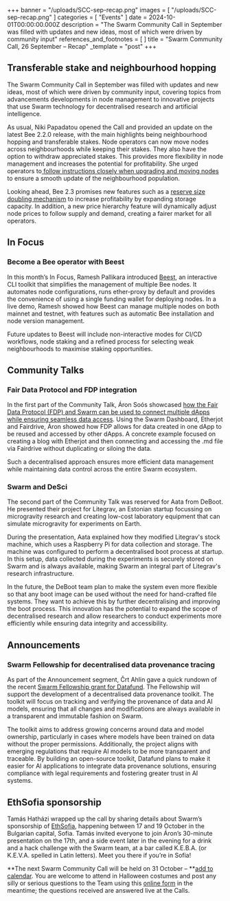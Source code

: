+++
banner = "/uploads/SCC-sep-recap.png"
images = [ "/uploads/SCC-sep-recap.png" ]
categories = [ "Events" ]
date = 2024-10-01T00:00:00.000Z
description = "The Swarm Community Call in September was filled with updates and new ideas, most of which were driven by community input"
references_and_footnotes = [ ]
title = "Swarm Community Call, 26 September – Recap"
_template = "post"
+++


## Transferable stake and neighbourhood hopping

The Swarm Community Call in September was filled with updates and new ideas, most of which were driven by community input, covering topics from advancements developments in node management to innovative projects that use Swarm technology for decentralised research and artificial intelligence.

As usual, Niki Papadatou opened the Call and provided an update on the latest Bee 2.2.0 release, with the main highlights being neighbourhood hopping and transferable stakes. Node operators can now move nodes across neighbourhoods while keeping their stakes. They also have the option to withdraw appreciated stakes. This provides more flexibility in node management and increases the potential for profitability. She urged operators to[ follow instructions closely when upgrading and moving nodes](https://blog.ethswarm.org/foundation/2024/bee-2-2-guide/) to ensure a smooth update of the neighbourhood population.

Looking ahead, Bee 2.3 promises new features such as a [reserve size doubling mechanism](https://github.com/ethersphere/SWIPs/pull/56) to increase profitability by expanding storage capacity. In addition, a new price hierarchy feature will dynamically adjust node prices to follow supply and demand, creating a fairer market for all operators.


## In Focus


### Become a Bee operator with Beest

In this month’s In Focus, Ramesh Pallikara introduced [Beest](https://github.com/rampall/beest), an interactive CLI toolkit that simplifies the management of multiple Bee nodes. It automates node configurations, runs ether-proxy by default and provides the convenience of using a single funding wallet for deploying nodes. In a live demo, Ramesh showed how Beest can manage multiple nodes on both mainnet and testnet, with features such as automatic Bee installation and node version management.

Future updates to Beest will include non-interactive modes for CI/CD workflows, node staking and a refined process for selecting weak neighbourhoods to maximise staking opportunities.


## Community Talks


### Fair Data Protocol and FDP integration

In the first part of the Community Talk, Áron Soós showcased [how the Fair Data Protocol (FDP) and Swarm can be used to connect multiple dApps while ensuring seamless data access](https://www.youtube.com/watch?v=_9bypBE5kOM). Using the Swarm Dashboard, Etherjot and Fairdrive, Áron showed how FDP allows for data created in one dApp to be reused and accessed by other dApps. A concrete example focused on creating a blog with Etherjot and then connecting and accessing the .md file via Fairdrive without duplicating or siloing the data. 

Such a decentralised approach ensures more efficient data management while maintaining data control across the entire Swarm ecosystem.


### Swarm and DeSci

The second part of the Community Talk was reserved for Aata from DeBoot. He presented their project for Litegrav, an Estonian startup focussing on microgravity research and creating low-cost laboratory equipment that can simulate microgravity for experiments on Earth.

During the presentation, Aata explained how they modified Litegrav's stock machine, which uses a Raspberry Pi for data collection and storage. The machine was configured to perform a decentralised boot process at startup. In this setup, data collected during the experiments is securely stored on Swarm and is always available, making Swarm an integral part of Litegrav's research infrastructure.

In the future, the DeBoot team plan to make the system even more flexible so that any boot image can be used without the need for hand-crafted file systems. They want to achieve this by further decentralising and improving the boot process. This innovation has the potential to expand the scope of decentralised research and allow researchers to conduct experiments more efficiently while ensuring data integrity and accessibility.


## Announcements


### Swarm Fellowship for decentralised data provenance tracing

As part of the Announcement segment, Črt Ahlin gave a quick rundown of the recent [Swarm Fellowship grant for Datafund](https://blog.ethswarm.org/foundation/2024/announcing-fellowship-data-and-model-provenance-for-decentralised-ai/). The Fellowship will support the development of a decentralised data provenance toolkit. The toolkit will focus on tracking and verifying the provenance of data and AI models, ensuring that all changes and modifications are always available in a transparent and immutable fashion on Swarm. 

The toolkit aims to address growing concerns around data and model ownership, particularly in cases where models have been trained on data without the proper permissions. Additionally, the project aligns with emerging regulations that require AI models to be more transparent and traceable. By building an open-source toolkit, Datafund plans to make it easier for AI applications to integrate data provenance solutions, ensuring compliance with legal requirements and fostering greater trust in AI systems.


## EthSofia sponsorship

Tamás Hatházi wrapped up the call by sharing details about Swarm’s sponsorship of [EthSofia](https://www.ethsofia.com/#konferen), happening between 17 and 19 October in the Bulgarian capital, Sofia. Tamás invited everyone to join Áron’s 30-minute presentation on the 17th, and a side event later in the evening for a drink and a hack challenge with the Swarm team, at a bar called K.E.B.A. (or K.E.V.A. spelled in Latin letters). Meet you there if you’re in Sofia!

**The next Swarm Community Call will be held on 31 October – **[add to calendar](https://www.addevent.com/event/Vz23167077). You are welcome to attend in Halloween costumes and post any silly or serious questions to the Team using this [online form](https://airtable.com/appNS3aNAw7rihPeg/shrBRyrMkXFsJvLS3) in the meantime; the questions received are answered live at the Calls. 